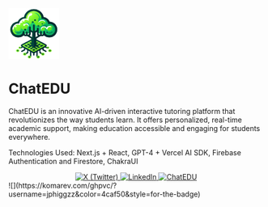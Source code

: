 <img src="https://github.com/chat-edu/chat-edu/blob/main/public/logo.png" alt="ChatEDU Main Page" width="100" />

# ChatEDU
ChatEDU is an innovative AI-driven interactive tutoring platform that revolutionizes the way students learn. It offers personalized, real-time academic support, making education accessible and engaging for students everywhere.

Technologies Used: Next.js + React, GPT-4 + Vercel AI SDK, Firebase Authentication and Firestore, ChakraUI

<div align="center">
  <a href="https://x.com/jpeg_higgins" target="_blank">
    <img alt="X (Twitter)" src="https://img.shields.io/badge/X-000000?style=for-the-badge&logo=twitter&logoColor=white" />
  </a>
  <a href="https://www.linkedin.com/in/jp-higgins/" target="_blank">
    <img alt="LinkedIn" src="https://img.shields.io/badge/LinkedIn-0A66C2?style=for-the-badge&logo=linkedin&logoColor=white" />
  </a>
<a href="https://chatedu.io" target="_blank">
    <img alt="ChatEDU" src="https://img.shields.io/badge/ChatEDU-0078E7?style=for-the-badge&logo=data:image/png;base64,iVBORw0KGgoAAAANSUhEUgAAABAAAAAQCAMAAAAoLQ9TAAAAS1BMVEUAAACUlJSTk5OUlJSTk5OUlJSTk5OUlJSTk5OUlJSTk5OUlJSTk5OUlJSTk5OUlJSTk5OUlJSTk5OUlJSTk5OUlJSTk5OUlJSX7iLAAAAFHRSTlMAESIzRGVlt7/AwcXGx8fW2uDi5ebs8LQAAAB7SURBVBiVdc3LEoAgDIXhRyqF0e3+/09Yx5E+ht7pgAg8lmHVuG9Yb5Adc0lM0YhBbGiEUWsXqE/YKpqAnUPF9Jfr0QMpZ2uzn5V/SEhZ1EkWcND7TD4AV0L6f+iv9TwAAAABJRU5ErkJggg==" />
  </a>
</div>
![](https://komarev.com/ghpvc/?username=jphiggzz&color=4caf50&style=for-the-badge)
